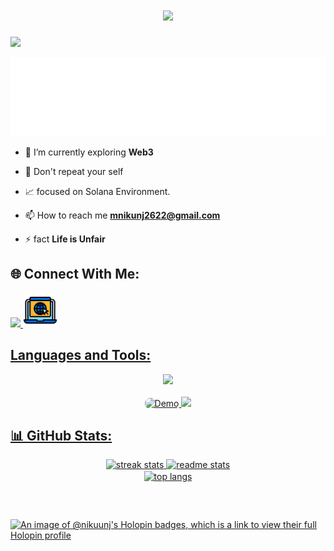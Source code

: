 <h1 align="center">
  <a href="https://git.io/typing-svg">
    <img src="https://readme-typing-svg.herokuapp.com/?lines=Hello,+There!+👋;This+is+Nikunj....;Nice+to+meet+you!&center=true&size=30">
  </a>
</h1> 

[![](https://komarev.com/ghpvc/?username=Nikuunj&color=blueviolet&style=for-the-badge)](https://github.com/Nikuunj)
 

![developer](developer.svg)

- 🌱 I’m currently exploring **Web3** 

- 💬 Don't repeat your self
  
- 📈 focused on Solana Environment.

- 📫 How to reach me **mnikunj2622@gmail.com**

- ⚡ fact **Life is Unfair**


## **🌐 Connect With Me:**
<p align="left">
  <a href="https://linkedin.com/in/makwana-nikunj" target="_blank">
    <img src="https://skillicons.dev/icons?i=linkedin" />
  </a>  
  <a href="https://nikunj-portfolio.vercel.app/" target="_blank">
    <img src="webicon.png"  width="55"/><br
  </a>
  
</p>


## **Languages and Tools:**
<p align="left">
  <div align="center">
    <img src="https://skillicons.dev/icons?i=typescript,javascript,prisma,java,nodejs,express,react,bootstrap,html,css,vscode,github,tailwind,git" />
    <br>
    <br>
    <img src="https://cdn.dribbble.com/users/71107/screenshots/2648189/media/e2e593ebfc6ae6d01921e4b3e2482586.gif" width="64" alt="Demo" style="border-radius: 8px;">
    <img src="https://skillicons.dev/icons?i=vite,npm,postman,postgres,mongodb,mysql" /><br>
  </div>
</p>

## **📊 GitHub Stats:**
  <div align=center>
  <img width=400 src="https://github-readme-streak-stats-salesp07.vercel.app/?user=Nikuunj&count_private=true&theme=highcontrast&border_radius=5" alt="streak stats"/>
  <img width=375 src="https://github-readme-stats-salesp07.vercel.app/api?username=Nikuunj&count_private=true&show_icons=true&theme=highcontrast&rank_icon=github&border_radius=5" alt="readme stats" />
  <br/>
  <img width=325 align="center" src="https://github-readme-stats-salesp07.vercel.app/api/top-langs/?username=Nikuunj&hide=HTML&langs_count=10&layout=compact&theme=highcontrast&border_radius=5&size_weight=0.5&count_weight=0.5&exclude_repo=github-readme-stats" alt="top langs" />
</div>

##
<br>
  
[![An image of @nikuunj's Holopin badges, which is a link to view their full Holopin profile](https://holopin.me/nikuunj)](https://holopin.io/@nikuunj)

